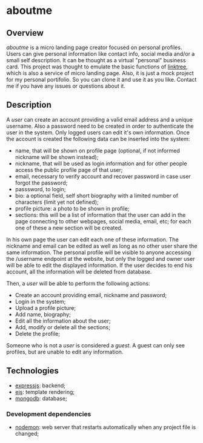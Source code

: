 # aboutme

## Overview
_aboutme_ is a micro landing page creator focused on personal profiles. Users can give personal information like contact info, social media and/or a small self description. It can be thought as a virtual "personal" business card.
This project was thought to emulate the basic functions of [linktree](https://linktr.ee/), which is also a service of micro landing page.
Also, it is just a mock project for my personal portifolio. So you can clone it and use it as you like. Contact me if you have any issues or questions about it.

## Description
A _user_ can create an account providing a valid email address and a unique username. Also a password need to be created in order to authenticate the user in the system. Only logged users can edit it's own information.
Once the account is created the following data can be inserted into the system:

- name, that will be shown on profile page (optional, if not informed nickname will be shown instead);
- nickname, that will be used as login information and for other people access the public profile page of that user;
- email, necessary to verify account and recover password in case user forgot the password;
- passsword, to login;
- bio: a optional field, self short biography with a limited number of characters (limit yet not defined);
- profile picture: a photo to be shown in profile;
- sections: this will be a list of information that the user can add in the page connecting to other webpages, social media, email, etc; for each one of these a new section will be created.

In his own page the user can edit each one of these information. The nickname and email can be edited as well as long as no other user share the same information.
The personal profile will be visible to anyone accessing the /username endpoint at the website, but only the logged and owner user will be able to edit the displayed information.
If the user decides to end his account, all the information will be deleted from database.

Then, a _user_ will be able to perform the following actions:

- Create an account providing email, nickname and password;
- Login in the system;
- Upload a profile picture;
- Add name, biography;
- Edit all the information about the user;
- Add, modify or delete all the sections;
- Delete the profile;

Someone who is not a _user_ is considered a _guest_. A guest can only see profiles, but are unable to edit any information.

## Technologies
* [expressjs](https://expressjs.com/): backend;
* [ejs](https://ejs.co/): template rendering;
* [mongodb](https://www.mongodb.com/): database;

### Development dependencies
* [nodemon](https://nodemon.io/): web server that restarts automatically when any project file is changed;